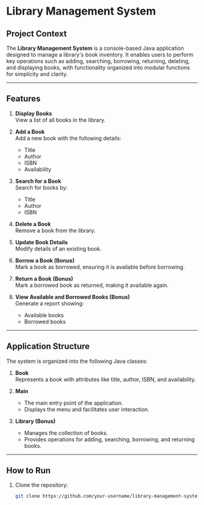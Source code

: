 # Library Management System

## Project Context

The **Library Management System** is a console-based Java application designed to manage a library's book inventory. It enables users to perform key operations such as adding, searching, borrowing, returning, deleting, and displaying books, with functionality organized into modular functions for simplicity and clarity.

---

## Features

1. **Display Books**  
   View a list of all books in the library.

2. **Add a Book**  
   Add a new book with the following details:  
   - Title  
   - Author  
   - ISBN  
   - Availability  

3. **Search for a Book**  
   Search for books by:
   - Title
   - Author
   - ISBN  

4. **Delete a Book**  
   Remove a book from the library.

5. **Update Book Details**  
   Modify details of an existing book.

6. **Borrow a Book (Bonus)**  
   Mark a book as borrowed, ensuring it is available before borrowing.

7. **Return a Book (Bonus)**  
   Mark a borrowed book as returned, making it available again.

8. **View Available and Borrowed Books (Bonus)**  
   Generate a report showing:
   - Available books  
   - Borrowed books  

---

## Application Structure

The system is organized into the following Java classes:

1. **Book**  
   Represents a book with attributes like title, author, ISBN, and availability.

2. **Main**  
   - The main entry point of the application.
   - Displays the menu and facilitates user interaction.

3. **Library (Bonus)**  
   - Manages the collection of books.
   - Provides operations for adding, searching, borrowing, and returning books.

---

## How to Run

1. Clone the repository:
   ```bash
   git clone https://github.com/your-username/library-management-system.git
